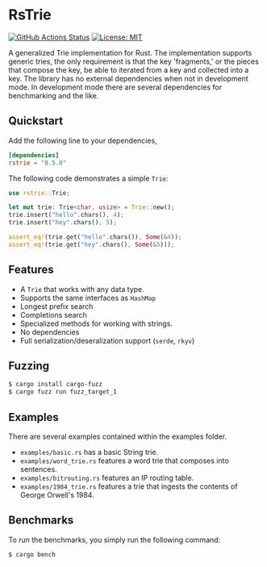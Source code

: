 # RsTrie
[![GitHub Actions Status](https://github.com/laysakura/trie-rs/actions/workflows/ci.yml/badge.svg)](https://github.com/laysakura/trie-rs/actions)
[![License: MIT](https://img.shields.io/badge/license-MIT-blue.svg)](https://github.com/DiscordJim/rstrie/blob/main/LICENSE)

A generalized Trie implementation for Rust. The implementation supports generic tries, the only requirement is that the key 'fragments,' or the pieces that compose the key, be able to iterated from a key and collected into a key. The library has no external dependencies when not in development mode. In development mode there are several dependencies for benchmarking and the like.

## Quickstart
Add the following line to your dependencies,
```toml
[dependencies]
rstrie = "0.5.0"
```
The following code demonstrates a simple `Trie`:
```rust
use rstrie::Trie;

let mut trie: Trie<char, usize> = Trie::new();
trie.insert("hello".chars(), 4);
trie.insert("hey".chars(), 5);

assert_eq!(trie.get("hello".chars()), Some(&4));
assert_eq!(trie.get("hey".chars(), Some(&5)));
```

## Features
- A `Trie` that works with any data type.
- Supports the same interfaces as `HashMap`
- Longest prefix search
- Completions search
- Specialized methods for working with strings.
- No dependencies
- Full serialization/deseralization support (`serde`, `rkyv`)


## Fuzzing
```bash
$ cargo install cargo-fuzz
$ cargo fuzz run fuzz_target_1
```

## Examples
There are several examples contained within the examples folder.
- `examples/basic.rs` has a basic String trie.
- `examples/word_trie.rs` features a word trie that composes into sentences.
- `examples/bitrouting.rs` features an IP routing table.
- `examples/1984_trie.rs` features a trie that ingests the contents of George Orwell's 1984.

## Benchmarks
To run the benchmarks, you simply run the following command:
```bash
$ cargo bench
```